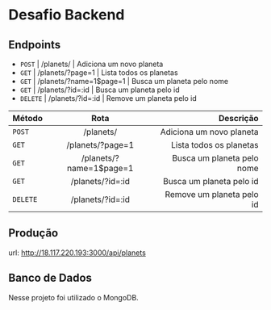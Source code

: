 # Desafio Backend

## Endpoints

* `POST`   | /planets/               | Adiciona um novo planeta
* `GET`    | /planets/?page=1        | Lista todos os planetas 
* `GET`    | /planets/?name=1$page=1 | Busca um planeta pelo nome
* `GET`    | /planets/?id=:id        | Busca um planeta pelo id 
* `DELETE` | /planets/?id=:id        | Remove um planeta pelo id

|  Método   |          Rota           |         Descrição          |
|-----------|:-----------------------:|---------------------------:|
| `POST`    | /planets/               | Adiciona um novo planeta   |
| `GET`     | /planets/?page=1        | Lista todos os planetas    |
| `GET`     | /planets/?name=1$page=1 | Busca um planeta pelo nome |
| `GET`     | /planets/?id=:id        | Busca um planeta pelo id   |
| `DELETE`  | /planets/?id=:id        | Remove um planeta pelo id  |

## Produção

url: http://18.117.220.193:3000/api/planets

## Banco de Dados

Nesse projeto foi utilizado o MongoDB.